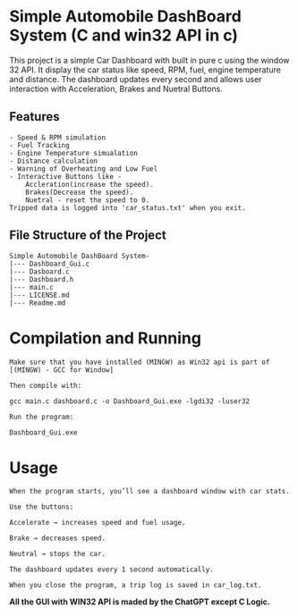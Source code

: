 # Simple Automobile DashBoard System (C and win32 API in c)

This project is a simple Car Dashboard with built in pure c using the window 32 API. It display the car status like speed, RPM, fuel, engine temperature and distance. The dashboard updates every second and allows user interaction with Acceleration, Brakes and Nuetral Buttons.

## Features 
    - Speed & RPM simulation
    - Fuel Tracking 
    - Engine Temperature simualation 
    - Distance calculation 
    - Warning of Overheating and Low Fuel 
    - Interactive Buttons like - 
        Accleration(increase the speed).
        Brakes(Decrease the speed).
        Nuetral - reset the speed to 0.
    Tripped data is logged into 'car_status.txt' when you exit.

## File Structure of the Project

    Simple Automobile DashBoard System-
    |--- Dashboard_Gui.c   
    |--- Dasboard.c
    |--- Dashboard.h
    |--- main.c
    |--- LICENSE.md
    |--- Readme.md

# Compilation and Running
    Make sure that you have installed (MINGW) as Win32 api is part of [(MINGW) - GCC for Window]

    Then compile with:

    gcc main.c dashboard.c -o Dashboard_Gui.exe -lgdi32 -luser32

    Run the program:

    Dashboard_Gui.exe

# Usage

    When the program starts, you’ll see a dashboard window with car stats.

    Use the buttons:

    Accelerate → increases speed and fuel usage.

    Brake → decreases speed.

    Neutral → stops the car.

    The dashboard updates every 1 second automatically.

    When you close the program, a trip log is saved in car_log.txt.

**All the GUI with WIN32 API is maded by the ChatGPT except C Logic.**
